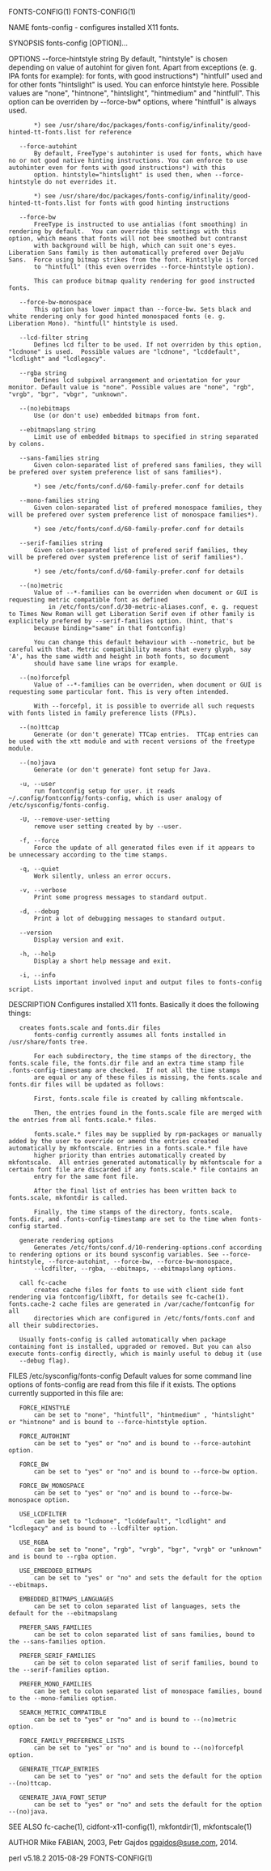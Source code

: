 FONTS-CONFIG(1)                                                                                                                                                                               FONTS-CONFIG(1)



NAME
       fonts-config - configures installed X11 fonts.

SYNOPSIS
       fonts-config [OPTION]...

OPTIONS
       --force-hintstyle string
           By default, "hintstyle" is chosen depending on value of autohint for given font.  Apart from exceptions (e. g. IPA fonts for example): for fonts, with good instructions*) "hintfull" used and for
           other fonts "hintslight" is used. You can enforce hintstyle here. Possible values are "none", "hintnone", "hintslight", "hintmedium" and "hintfull". This option can be overriden by --force-bw*
           options, where "hintfull" is always used.

           *) see /usr/share/doc/packages/fonts-config/infinality/good-hinted-tt-fonts.list for reference

       --force-autohint
           By default, FreeType's autohinter is used for fonts, which have no or not good native hinting instructions. You can enforce to use autohinter even for fonts with good instructions*) with this
           option. hintstyle="hintslight" is used then, when --force-hintstyle do not everrides it.

           *) see /usr/share/doc/packages/fonts-config/infinality/good-hinted-tt-fonts.list for fonts with good hinting instructions

       --force-bw
           FreeType is instructed to use antialias (font smoothing) in rendering by default.  You can override this settings with this option, which means that fonts will not bee smoothed but contranst
           with background will be high, which can suit one's eyes. Liberation Sans family is then automatically prefered over DejaVu Sans.  Force using bitmap strikes from the font. Hintstlyle is forced
           to "hintfull" (this even overrides --force-hintstyle option).

           This can produce bitmap quality rendering for good instructed fonts.

       --force-bw-monospace
           This option has lower impact than --force-bw. Sets black and white rendering only for good hinted monospaced fonts (e. g. Liberation Mono). "hintfull" hintstyle is used.

       --lcd-filter string
           Defines lcd filter to be used. If not overriden by this option, "lcdnone" is used.  Possible values are "lcdnone", "lcddefault", "lcdlight" and "lcdlegacy".

       --rgba string
           Defines lcd subpixel arrangement and orientation for your monitor. Default value is "none". Possible values are "none", "rgb", "vrgb", "bgr", "vbgr", "unknown".

       --(no)ebitmaps
           Use (or don't use) embedded bitmaps from font.

       --ebitmapslang string
           Limit use of embedded bitmaps to specified in string separated by colons.

       --sans-families string
           Given colon-separated list of prefered sans families, they will be prefered over system preference list of sans families*).

           *) see /etc/fonts/conf.d/60-family-prefer.conf for details

       --mono-families string
           Given colon-separated list of prefered monospace families, they will be prefered over system preference list of monospace families*).

           *) see /etc/fonts/conf.d/60-family-prefer.conf for details

       --serif-families string
           Given colon-separated list of prefered serif families, they will be prefered over system preference list of serif families*).

           *) see /etc/fonts/conf.d/60-family-prefer.conf for details

       --(no)metric
           Value of --*-families can be overriden when document or GUI is requesting metric compatible font as defined
               in /etc/fonts/conf.d/30-metric-aliases.conf, e. g. request to Times New Roman will get Liberation Serif even if other family is explicitely prefered by --serif-families option. (hint, that's
           because binding="same" in that fontconfig)

           You can change this default behaviour with --nometric, but be careful with that. Metric compatibility means that every glyph, say 'A', has the same width and height in both fonts, so document
           should have same line wraps for example.

       --(no)forcefpl
           Value of --*-families can be overriden, when document or GUI is requesting some particular font. This is very often intended.

           With --forcefpl, it is possible to override all such requests with fonts listed in family preference lists (FPLs).

       --(no)ttcap
           Generate (or don't generate) TTCap entries.  TTCap entries can be used with the xtt module and with recent versions of the freetype module.

       --(no)java
           Generate (or don't generate) font setup for Java.

       -u, --user
           run fontconfig setup for user. it reads ~/.config/fontconfig/fonts-config, which is user analogy of /etc/sysconfig/fonts-config.

       -U, --remove-user-setting
           remove user setting created by by --user.

       -f, --force
           Force the update of all generated files even if it appears to be unnecessary according to the time stamps.

       -q, --quiet
           Work silently, unless an error occurs.

       -v, --verbose
           Print some progress messages to standard output.

       -d, --debug
           Print a lot of debugging messages to standard output.

       --version
           Display version and exit.

       -h, --help
           Display a short help message and exit.

       -i, --info
           Lists important involved input and output files to fonts-config script.

DESCRIPTION
       Configures installed X11 fonts. Basically it does the following things:

       creates fonts.scale and fonts.dir files
           fonts-config currently assumes all fonts installed in /usr/share/fonts tree.

           For each subdirectory, the time stamps of the directory, the fonts.scale file, the fonts.dir file and an extra time stamp file .fonts-config-timestamp are checked.  If not all the time stamps
           are equal or any of these files is missing, the fonts.scale and fonts.dir files will be updated as follows:

           First, fonts.scale file is created by calling mkfontscale.

           Then, the entries found in the fonts.scale file are merged with the entries from all fonts.scale.* files.

           fonts.scale.* files may be supplied by rpm-packages or manually added by the user to override or amend the entries created automatically by mkfontscale. Entries in a fonts.scale.* file have
           higher priority than entries automatically created by mkfontscale.  All entries generated automatically by mkfontscale for a certain font file are discarded if any fonts.scale.* file contains an
           entry for the same font file.

           After the final list of entries has been written back to fonts.scale, mkfontdir is called.

           Finally, the time stamps of the directory, fonts.scale, fonts.dir, and .fonts-config-timestamp are set to the time when fonts-config started.

       generate rendering options
           Generates /etc/fonts/conf.d/10-rendering-options.conf according to rendering options or its bound sysconfig variables. See --force-hintstyle, --force-autohint, --force-bw, --force-bw-monospace,
           --lcdfilter, --rgba, --ebitmaps, --ebitmapslang options.

       call fc-cache
           creates cache files for fonts to use with client side font rendering via fontconfig/libXft, for details see fc-cache(1).  fonts.cache-2 cache files are generated in /var/cache/fontconfig for all
           directories which are configured in /etc/fonts/fonts.conf and all their subdirectories.

       Usually fonts-config is called automatically when package containing font is installed, upgraded or removed. But you can also execute fonts-config directly, which is mainly useful to debug it (use
       --debug flag).

FILES
       /etc/sysconfig/fonts-config
           Default values for some command line options of fonts-config are read from this file if it exists.  The options currently supported in this file are:

       FORCE_HINSTYLE
           can be set to "none", "hintfull", "hintmedium" , "hintslight" or "hintnone" and is bound to --force-hintstyle option.

       FORCE_AUTOHINT
           can be set to "yes" or "no" and is bound to --force-autohint option.

       FORCE_BW
           can be set to "yes" or "no" and is bound to --force-bw option.

       FORCE_BW_MONOSPACE
           can be set to "yes" or "no" and is bound to --force-bw-monospace option.

       USE_LCDFILTER
           can be set to "lcdnone", "lcddefault", "lcdlight" and "lcdlegacy" and is bound to --lcdfilter option.

       USE_RGBA
           can be set to "none", "rgb", "vrgb", "bgr", "vrgb" or "unknown" and is bound to --rgba option.

       USE_EMBEDDED_BITMAPS
           can be set to "yes" or "no" and sets the default for the option --ebitmaps.

       EMBEDDED_BITMAPS_LANGUAGES
           can be set to colon separated list of languages, sets the default for the --ebitmapslang

       PREFER_SANS_FAMILIES
           can be set to colon separated list of sans families, bound to the --sans-families option.

       PREFER_SERIF_FAMILIES
           can be set to colon separated list of serif families, bound to the --serif-families option.

       PREFER_MONO_FAMILIES
           can be set to colon separated list of monospace families, bound to the --mono-families option.

       SEARCH_METRIC_COMPATIBLE
           can be set to "yes" or "no" and is bound to --(no)metric option.

       FORCE_FAMILY_PREFERENCE_LISTS
           can be set to "yes" or "no" and is bound to --(no)forcefpl option.

       GENERATE_TTCAP_ENTRIES
           can be set to "yes" or "no" and sets the default for the option --(no)ttcap.

       GENERATE_JAVA_FONT_SETUP
           can be set to "yes" or "no" and sets the default for the option --(no)java.

SEE ALSO
       fc-cache(1), cidfont-x11-config(1), mkfontdir(1), mkfontscale(1)

AUTHOR
       Mike FABIAN, 2003, Petr Gajdos <pgajdos@suse.com>, 2014.



perl v5.18.2                                                                                      2015-08-29                                                                                  FONTS-CONFIG(1)
